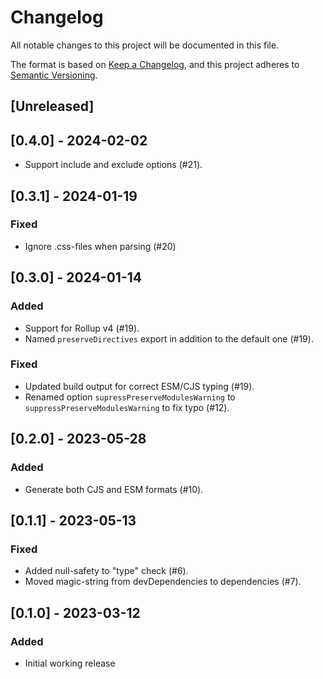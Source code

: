 # Changelog

All notable changes to this project will be documented in this file.

The format is based on [Keep a Changelog](https://keepachangelog.com/en/1.0.0/),
and this project adheres to [Semantic Versioning](https://semver.org/spec/v2.0.0.html).

## [Unreleased]

## [0.4.0] - 2024-02-02

- Support include and exclude options (#21).

## [0.3.1] - 2024-01-19

### Fixed

- Ignore .css-files when parsing (#20)

## [0.3.0] - 2024-01-14

### Added

- Support for Rollup v4 (#19).
- Named `preserveDirectives` export in addition to the default one (#19).

### Fixed

- Updated build output for correct ESM/CJS typing (#19).
- Renamed option `supressPreserveModulesWarning` to `suppressPreserveModulesWarning` to fix typo (#12).

## [0.2.0] - 2023-05-28

### Added

- Generate both CJS and ESM formats (#10).

## [0.1.1] - 2023-05-13

### Fixed

- Added null-safety to "type" check (#6).
- Moved magic-string from devDependencies to dependencies (#7).

## [0.1.0] - 2023-03-12

### Added

- Initial working release
